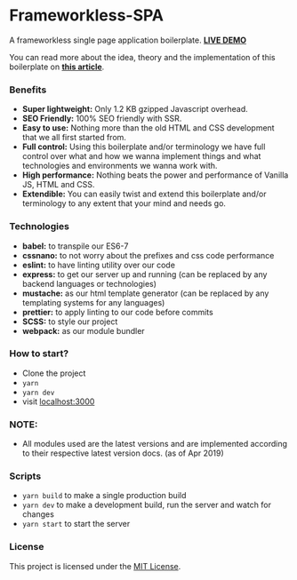 # Frameworkless-SPA

A frameworkless single page application boilerplate. [**LIVE DEMO**](http://www.amin52j.com)

You can read more about the idea, theory and the implementation of this boilerplate on [**this article**](https://medium.com/@a.jafari.90/framework-less-single-page-application-a547325f6e0c).

### Benefits

* **Super lightweight:** Only 1.2 KB gzipped Javascript overhead.
* **SEO Friendly:** 100% SEO friendly with SSR.
* **Easy to use:** Nothing more than the old HTML and CSS development that we all first started from.
* **Full control:** Using this boilerplate and/or terminology we have full control over what and how we wanna implement things and what technologies and environments we wanna work with.
* **High performance:** Nothing beats the power and performance of Vanilla JS, HTML and CSS.
* **Extendible:** You can easily twist and extend this boilerplate and/or terminology to any extent that your mind and needs go.

### Technologies

* **babel:** to transpile our ES6-7
* **cssnano:** to not worry about the prefixes and css code performance
* **eslint:** to have linting utility over our code
* **express:** to get our server up and running (can be replaced by any backend languages or technologies)
* **mustache:** as our html template generator (can be replaced by any templating systems for any languages)
* **prettier:** to apply linting to our code before commits
* **SCSS:** to style our project
* **webpack:** as our module bundler

### How to start?

* Clone the project
* `yarn`
* `yarn dev`
* visit [localhost:3000](http://127.0.0.1:3000)

### NOTE:

* All modules used are the latest versions and are implemented according to their respective latest version docs. (as of Apr 2019)

### Scripts

* `yarn build` to make a single production build
* `yarn dev` to make a development build, run the server and watch for changes
* `yarn start` to start the server

### License

This project is licensed under the [MIT License](https://github.com/Amin52J/frameworkless-spa/blob/master/LICENSE).
